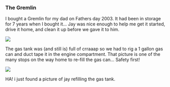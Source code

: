 ### The Gremlin

I bought a Gremlin for my dad on Fathers day 2003. It had been in
storage for 7 years when I bought it... Jay was nice enough to help me
get it started, drive it home, and clean it up before we gave it to him.

 ![](media/gremlinJune2003.jpg)
 
 The gas tank was (and still is) full of crraaap so we had to rig a 1
gallon gas can and duct tape it in the engine compartment. That picture
is one of the many stops on the way home to re-fill the gas can...
Safety first!
 
 
 ![](media/gremlinGas.jpg)
 
 HA! i just found a picture of jay refilling the gas tank.
